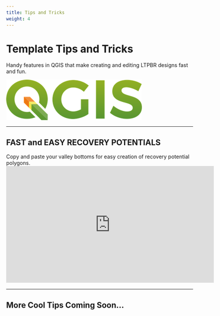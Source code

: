 ```yaml
---
title: Tips and Tricks
weight: 4
---
```


<h1>Template Tips and Tricks</h1>
Handy features in QGIS that make creating and editing LTPBR designs fast and fun.


![](../assets/images/QGIS.png)
<hr />

<h2>FAST and EASY RECOVERY POTENTIALS</h2>
Copy and paste your valley bottoms for easy creation of recovery potential polygons.

<div class="responsive-embed widescreen">
  <iframe width="560" height="315" src="https://www.youtube.com/embed/65KozvEmcPM" frameborder="0" allow="autoplay; encrypted-media" allowfullscreen=""></iframe>
</div>
<hr />

<h2>More Cool Tips Coming Soon...</h2>